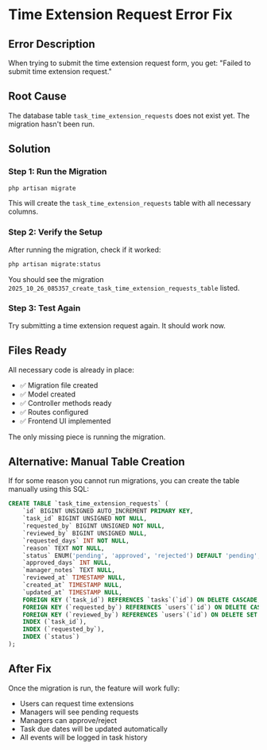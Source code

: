 # Time Extension Request Error Fix

## Error Description
When trying to submit the time extension request form, you get: "Failed to submit time extension request."

## Root Cause
The database table `task_time_extension_requests` does not exist yet. The migration hasn't been run.

## Solution

### Step 1: Run the Migration
```bash
php artisan migrate
```

This will create the `task_time_extension_requests` table with all necessary columns.

### Step 2: Verify the Setup
After running the migration, check if it worked:
```bash
php artisan migrate:status
```

You should see the migration `2025_10_26_085357_create_task_time_extension_requests_table` listed.

### Step 3: Test Again
Try submitting a time extension request again. It should work now.

## Files Ready
All necessary code is already in place:
- ✅ Migration file created
- ✅ Model created
- ✅ Controller methods ready
- ✅ Routes configured
- ✅ Frontend UI implemented

The only missing piece is running the migration.

## Alternative: Manual Table Creation

If for some reason you cannot run migrations, you can create the table manually using this SQL:

```sql
CREATE TABLE `task_time_extension_requests` (
    `id` BIGINT UNSIGNED AUTO_INCREMENT PRIMARY KEY,
    `task_id` BIGINT UNSIGNED NOT NULL,
    `requested_by` BIGINT UNSIGNED NOT NULL,
    `reviewed_by` BIGINT UNSIGNED NULL,
    `requested_days` INT NOT NULL,
    `reason` TEXT NOT NULL,
    `status` ENUM('pending', 'approved', 'rejected') DEFAULT 'pending',
    `approved_days` INT NULL,
    `manager_notes` TEXT NULL,
    `reviewed_at` TIMESTAMP NULL,
    `created_at` TIMESTAMP NULL,
    `updated_at` TIMESTAMP NULL,
    FOREIGN KEY (`task_id`) REFERENCES `tasks`(`id`) ON DELETE CASCADE,
    FOREIGN KEY (`requested_by`) REFERENCES `users`(`id`) ON DELETE CASCADE,
    FOREIGN KEY (`reviewed_by`) REFERENCES `users`(`id`) ON DELETE SET NULL,
    INDEX (`task_id`),
    INDEX (`requested_by`),
    INDEX (`status`)
);
```

## After Fix
Once the migration is run, the feature will work fully:
- Users can request time extensions
- Managers will see pending requests
- Managers can approve/reject
- Task due dates will be updated automatically
- All events will be logged in task history
